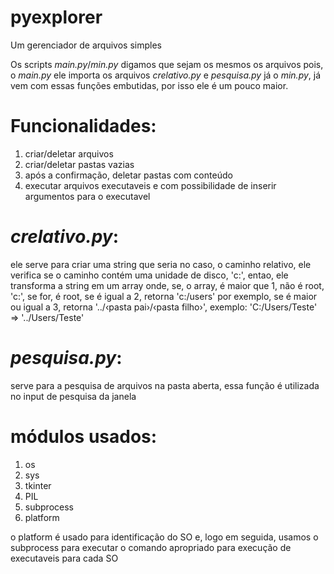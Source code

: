 # pyexplorer
Um gerenciador de arquivos simples

Os scripts *main.py*/*min.py* digamos que sejam os mesmos os arquivos pois, o *main.py* ele importa os arquivos *crelativo.py* e *pesquisa.py* já o
*min.py*, já vem com essas funções embutidas, por isso ele é um pouco maior.

# Funcionalidades:
1. criar/deletar arquivos
2. criar/deletar pastas vazias
3. após a confirmação, deletar pastas com conteúdo
4. executar arquivos executaveis e com possibilidade de inserir argumentos para o executavel


# *crelativo.py*:
ele serve para criar uma string que seria no caso, o caminho relativo, ele verifica se o caminho contém 
uma unidade de disco, 'c:', entao, ele transforma a string em um array onde, se, o array, é maior que 1, não 
é root, 'c:', se for, é root, se é igual a 2, retorna 'c:/users' por exemplo, se é maior ou igual a 3, retorna 
'../&lsaquo;pasta pai&rsaquo;/&lsaquo;pasta filho&rsaquo;', exemplo:
'C:/Users/Teste' => '../Users/Teste'

# *pesquisa.py*:
serve para a pesquisa de arquivos na pasta aberta, essa função é utilizada no input de pesquisa da janela

# módulos usados:
1. os
2. sys
3. tkinter
4. PIL
5. subprocess
6. platform

o platform é usado para identificação do SO e, logo em seguida, usamos o subprocess para executar o comando 
apropriado para execução de executaveis para cada SO
